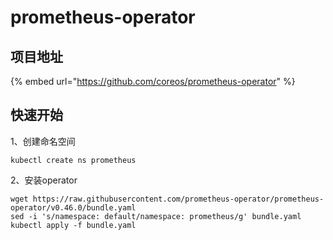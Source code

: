 # prometheus-operator

## 项目地址

{% embed url="https://github.com/coreos/prometheus-operator" %}

## 快速开始 <a id="quickstart"></a>

1、创建命名空间

```text
kubectl create ns prometheus
```

2、安装operator

```text
wget https://raw.githubusercontent.com/prometheus-operator/prometheus-operator/v0.46.0/bundle.yaml
sed -i 's/namespace: default/namespace: prometheus/g' bundle.yaml
kubectl apply -f bundle.yaml
```



